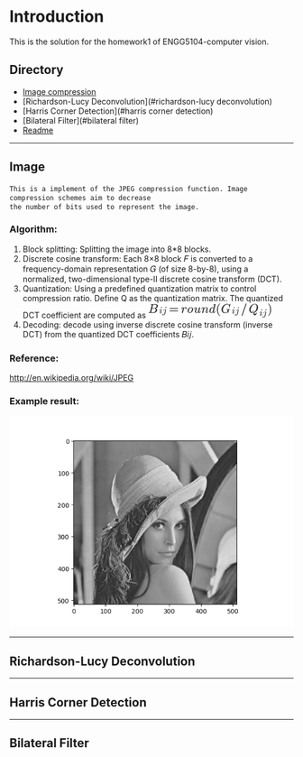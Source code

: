 Introduction
=======================================
This is the solution for the homework1 of ENGG5104-computer vision.

## Directory
* [Image compression](#image)
* [Richardson-Lucy Deconvolution](#richardson-lucy deconvolution)
* [Harris Corner Detection](#harris corner detection)
* [Bilateral Filter](#bilateral filter)
* [Readme](#readm)

****
## Image
<!-- --------------------------------------- -->
	This is a implement of the JPEG compression function. Image compression schemes aim to decrease 
	the number of bits used to represent the image.

### Algorithm:
1. Block splitting: Splitting the image into 8*8 blocks.
2. Discrete cosine transform: Each 8×8 block 𝐹 is converted to a frequency-domain representation 𝐺 (of size 8-by-8), using a normalized, two-dimensional type-II discrete cosine transform (DCT).
3. Quantization: Using a predefined quantization matrix to control compression ratio. Define Q as the quantization matrix. The quantized DCT coefficient are computed as
![formular](./misc/showpic/1.png "1.png")
4. Decoding: decode using inverse discrete cosine transform (inverse DCT) from the quantized DCT coefficients 𝐵𝑖𝑗.
### Reference: 
<http://en.wikipedia.org/wiki/JPEG> <br />

### Example result: 
![Example](./result/Compression.png "result")

****
## Richardson-Lucy Deconvolution
<!-- --------------------------------------- -->



****
## Harris Corner Detection
<!-- --------------------------------------- -->



****
## Bilateral Filter
<!-- --------------------------------------- -->
